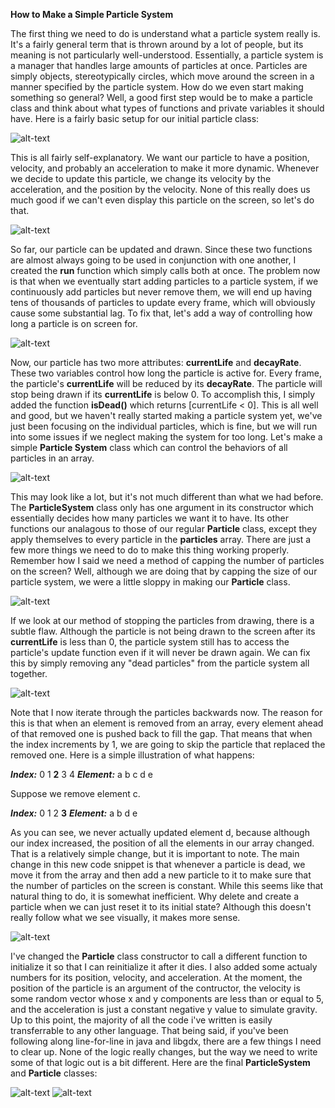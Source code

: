 **How to Make a Simple Particle System**

The first thing we need to do is understand what a particle system really is. It's a fairly general term that is thrown around by a lot of people, but its meaning is not particularly well-understood. Essentially, a particle system is a manager that handles large amounts of particles at once. Particles are simply objects, stereotypically circles, which move around the screen in a manner specified by the particle system.
How do we even start making something so general? Well, a good first step would be to make a particle class and think about what types of functions and private variables it should have. Here is a fairly basic setup for our initial particle class: 


![alt-text](https://github.com/Jewgene/Space-Explosions/tree/master/TutorialStuff/tut1.png)


This is all fairly self-explanatory. We want our particle to have a position, velocity, and probably an acceleration to make it more dynamic. Whenever we decide to update this particle, we change its velocity by the acceleration, and the position by the velocity. None of this really does us much good if we can't even display this particle on the screen, so let's do that. 


![alt-text](https://github.com/Jewgene/Space-Explosions/tree/master/TutorialStuff/tut2.png)


So far, our particle can be updated and drawn. Since these two functions are almost always going to be used in conjunction with one another, I created the **run** function which simply calls both at once. The problem now is that when we eventually start adding particles to a particle system, if we continuously add particles but never remove them, we will end up having tens of thousands of particles to update every frame, which will obviously cause some substantial lag. To fix that, let's add a way of controlling how long a particle is on screen for.


![alt-text](https://github.com/Jewgene/Space-Explosions/tree/master/TutorialStuff/tut3.png)


Now, our particle has two more attributes: **currentLife** and **decayRate**. These two variables control how long the particle is active for. Every frame, the particle's **currentLife** will be reduced by its **decayRate**. The particle will stop being drawn if its **currentLife** is below 0. To accomplish this, I simply added the function **isDead()** which returns [currentLife < 0].
This is all well and good, but we haven't really started making a particle system yet, we've just been focusing on the individual particles, which is fine, but we will run into some issues if we neglect making the system for too long. Let's make a simple **Particle System** class which can control the behaviors of all particles in an array.

![alt-text](https://github.com/Jewgene/Space-Explosions/tree/master/TutorialStuff/tut4.png)

This may look like a lot, but it's not much different than what we had before. The **ParticleSystem** class only has one argument in its constructor which essentially decides how many particles we want it to have. Its other functions our analagous to those of our regular **Particle** class, except they apply themselves to every particle in the **particles** array. 
There are just a few more things we need to do to make this thing working properly. Remember how I said we need a method of capping the number of particles on the screen? Well, although we are doing that by capping the size of our particle system, we were a little sloppy in making our **Particle** class. 


![alt-text](https://github.com/Jewgene/Space-Explosions/tree/master/TutorialStuff/tut3.png)


If we look at our method of stopping the particles from drawing, there is a subtle flaw. Although the particle is not being drawn to the screen after its **currentLife** is less than 0, the particle system still has to access the particle's update function even if it will never be drawn again. We can fix this by simply removing any "dead particles" from the particle system all together. 


![alt-text](https://github.com/Jewgene/Space-Explosions/tree/master/TutorialStuff/tut5.png)


Note that I now iterate through the particles backwards now. The reason for this is that when an element is removed from an array, every element ahead of that removed one is pushed back to fill the gap. That means that when the index increments by 1, we are going to skip the particle that replaced the removed one. Here is a simple illustration of what happens: 

***Index:*** 0  1  **2**  3  4
***Element:*** a  b  c  d  e

Suppose we remove element c.

***Index:*** 0  1  2  **3**
***Element:*** a  b  d  e

As you can see, we never actually updated element d, because although our index increased, the position of all the elements in our array changed. That is a relatively simple change, but it is important to note. 
The main change in this new code snippet is that whenever a particle is dead, we move it from the array and then add a new particle to it to make sure that the number of particles on the screen is constant. While this seems like that natural thing to do, it is somewhat inefficient. Why delete and create a particle when we can just reset it to its initial state? Although this doesn't really follow what we see visually, it makes more sense.


![alt-text](https://github.com/Jewgene/Space-Explosions/tree/master/TutorialStuff/tut6.png)


I've changed the **Particle** class constructor to call a different function to initialize it so that I can reinitialize it after it dies. I also added some actualy numbers for its position, velocity, and acceleration. At the moment, the position of the particle is an argument of the contructor, the velocity is some random vector whose x and y components are less than or equal to 5, and the acceleration is just a constant negative y value to simulate gravity.
Up to this point, the majority of all the code i've written is easily transferrable to any other language. That being said, if you've been following along line-for-line in java and libgdx, there are a few things I need to clear up. None of the logic really changes, but the way we need to write some of that logic out is a bit different. Here are the final **ParticleSystem** and **Particle** classes:


![alt-text](https://github.com/Jewgene/Space-Explosions/tree/master/TutorialStuff/tut7.png)
![alt-text](https://github.com/Jewgene/Space-Explosions/tree/master/TutorialStuff/tut8.png)





